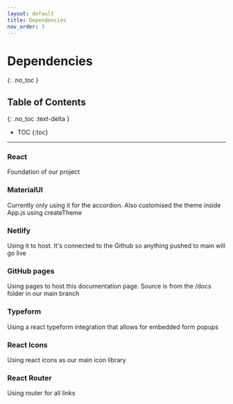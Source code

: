 ```yaml
---
layout: default
title: Dependencies
nav_order: 3
---
```


# Dependencies
{: .no_toc }

## Table of Contents
{: .no_toc .text-delta }

- TOC
{:toc}

---

### React

Foundation of our project

### MaterialUI

Currently only using it for the accordion. Also customised the theme inside App.js using createTheme

### Netlify

Using it to host. It's connected to the Github so anything pushed to main will go live

### GitHub pages

Using pages to host this documentation page. Source is from the /docs folder in our main branch

### Typeform

Using a react typeform integration that allows for embedded form popups

### React Icons

Using react icons as our main icon library

### React Router

Using router for all links

